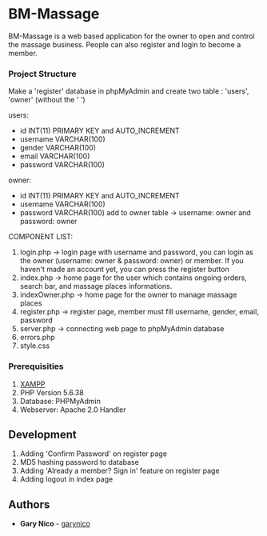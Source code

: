# BM-Massage
BM-Massage is a web based application for the owner to open and control the massage business. People can also register and login to become a member.

### Project Structure

Make a 'register' database in phpMyAdmin and create two table : 'users', 'owner'  (without the ' ')

users:
- id INT(11) PRIMARY KEY and AUTO_INCREMENT
- username VARCHAR(100)
- gender VARCHAR(100)
- email VARCHAR(100)
- password VARCHAR(100)

owner:
- id INT(11) PRIMARY KEY and AUTO_INCREMENT
- username VARCHAR(100)
- password VARCHAR(100)
add to owner table -> username: owner and password: owner

COMPONENT LIST: 
1. login.php -> login page with username and password, you can login as the owner (username: owner & password: owner) or member. If you haven't made an account yet, you can press the register button          
2. index.php -> home page for the user which contains ongoing orders, search bar, and massage places informations.
3. indexOwner.php -> home page for the owner to manage massage places
4. register.php -> register page, member must fill username, gender, email, password
5. server.php -> connecting web page to phpMyAdmin database
6. errors.php
6. style.css

### Prerequisities

1. [XAMPP](https://www.apachefriends.org/download.html)
2. PHP Version 5.6.38
3. Database: PHPMyAdmin
4. Webserver: Apache 2.0 Handler

## Development
1. Adding 'Confirm Password' on register page
2. MD5 hashing password to database
3. Adding 'Already a member? Sign in' feature on register page
4. Adding logout in index page

## Authors

* **Gary Nico** - [garynico](https://github.com/garynico)


